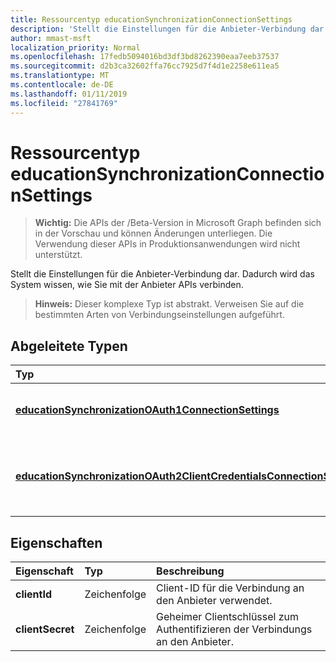 ```yaml
---
title: Ressourcentyp educationSynchronizationConnectionSettings
description: 'Stellt die Einstellungen für die Anbieter-Verbindung dar. Dadurch wird das System wissen, wie Sie mit der Anbieter APIs verbinden. '
author: mmast-msft
localization_priority: Normal
ms.openlocfilehash: 17fedb5094016bd3df3bd8262390eaa7eeb37537
ms.sourcegitcommit: d2b3ca32602ffa76cc7925d7f4d1e2258e611ea5
ms.translationtype: MT
ms.contentlocale: de-DE
ms.lasthandoff: 01/11/2019
ms.locfileid: "27841769"
---
```

# <a name="educationsynchronizationconnectionsettings-resource-type"></a>Ressourcentyp educationSynchronizationConnectionSettings

> **Wichtig:** Die APIs der /Beta-Version in Microsoft Graph befinden sich in der Vorschau und können Änderungen unterliegen. Die Verwendung dieser APIs in Produktionsanwendungen wird nicht unterstützt.

Stellt die Einstellungen für die Anbieter-Verbindung dar. Dadurch wird das System wissen, wie Sie mit der Anbieter APIs verbinden. 

> **Hinweis:** Dieser komplexe Typ ist abstrakt. Verweisen Sie auf die bestimmten Arten von Verbindungseinstellungen aufgeführt.

## <a name="derived-types"></a>Abgeleitete Typen
| Typ | Beschreibung | 
|:-|:-|
| [**educationSynchronizationOAuth1ConnectionSettings**](educationsynchronizationoauth1connectionsettings.md) | Verwenden Sie diesen Typ OAuth1 Verbindungseinstellungen bereitstellen. |
| [**educationSynchronizationOAuth2ClientCredentialsConnectionSettings**](educationsynchronizationoauth2clientcredentialsconnectionsettings.md) | Verwenden Sie diesen Typ OAuth2 Client Anmeldeinformationen Grant-Verbindungseinstellungen bereitstellen. |

## <a name="properties"></a>Eigenschaften

| Eigenschaft | Typ | Beschreibung |
|:-|:-|:-|
| **clientId** | Zeichenfolge |  Client-ID für die Verbindung an den Anbieter verwendet. |
| **clientSecret** | Zeichenfolge |  Geheimer Clientschlüssel zum Authentifizieren der Verbindungs an den Anbieter. |
